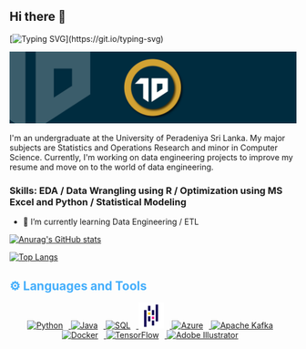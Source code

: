 ## Hi there 👋

[![Typing SVG](https://readme-typing-svg.demolab.com/?lines=I'm+Pasindu.;Welcome+to+my+github+portofolio;)](https://git.io/typing-svg)

![](https://github.com/PasinduJayasinghe/PasinduJayasinghe/blob/main/Untitled-1.png)

I'm an undergraduate at the University of Peradeniya Sri Lanka. My major subjects are Statistics and Operations Research and minor in Computer Science. Currently, I'm working on data engineering projects to improve my resume and move on to the world of data engineering.

### Skills: EDA / Data Wrangling using R / Optimization using MS Excel and Python / Statistical Modeling

- 🌱 I’m currently learning Data Engineering / ETL 


[![Anurag's GitHub stats](https://github-readme-stats.vercel.app/api?username=PasinduJayasinghe&show_icons=true&theme=radical)](https://github.com/anuraghazra/github-readme-stats)

[![Top Langs](https://github-readme-stats.vercel.app/api/top-langs/?username=PasinduJayasinghe)](https://github.com/anuraghazra/github-readme-stats)

<p align="left">
</p>


<h2 style="color: #44AEFB">⚙️ Languages and Tools</h2>  
<!-- Icons Resources -->
<!-- https://devicon.dev/ -->
<!-- https://cdn.jsdelivr.net/npm/simple-icons@v3/icons/ -->

<div align="center">
  <a href="https://www.python.org" target="_blank" rel="noreferrer">
      <img  alt="Python" height="50px" style="padding-right:10px;" src="https://cdn.jsdelivr.net/gh/devicons/devicon/icons/python/python-original.svg" />
         
  </a>

<a href="https://www.java.com/en/" target="_blank" rel="noreferrer">
      <img  alt="Java" height="50px" style="padding-right:10px;" src="https://cdn.jsdelivr.net/gh/devicons/devicon/icons/java/java-original.svg" />
              
  </a>

  <a href="https://www.mysql.com" target="_blank" rel="noreferrer">
      <img  alt="SQL" height="50px" style="padding-right:10px;" src="https://cdn.jsdelivr.net/gh/devicons/devicon/icons/mysql/mysql-original.svg" />
              
  </a>

<a href="https://www.python.org" target="_blank" rel="noreferrer">
      <img  alt="Pandas" height="45px" style="padding-right:10px;" src="https://raw.githubusercontent.com/devicons/devicon/2ae2a900d2f041da66e950e4d48052658d850630/icons/pandas/pandas-original.svg"/>
</a>

<a href="https://azure.microsoft.com/en-us" target="_blank" rel="noreferrer">
      <img  alt="Azure" height="50px" style="padding-right:10px;" src="https://cdn.jsdelivr.net/gh/devicons/devicon/icons/azure/azure-original.svg" />
              
  </a>

<a href="https://kafka.apache.org" target="_blank" rel="noreferrer">
      <img  alt="Apache Kafka" height="50px" style="padding-right:10px;" src="https://cdn.jsdelivr.net/gh/devicons/devicon/icons/apachekafka/apachekafka-original.svg" />
              
  </a>
  <a href="https://www.docker.com/" target="_blank" rel="noreferrer">
      <img  alt="Docker" height="50px" style="padding-right:10px;" src="https://cdn.jsdelivr.net/gh/devicons/devicon/icons/docker/docker-plain-wordmark.svg"/>
  </a>
<a href="https://www.tensorflow.org" target="_blank" rel="noreferrer">
      <img  alt="TensorFlow" height="50px" style="padding-right:10px;" src="https://www.vectorlogo.zone/logos/tensorflow/tensorflow-icon.svg"  width="40" height="40""/>
</a>

<a href="https://www.adobe.com/products/illustrator.html" target="_blank" rel="noreferrer">
      <img  alt="Adobe Illustrator" height="45px" style="padding-right:10px;" src="https://www.vectorlogo.zone/logos/adobe_illustrator/adobe_illustrator-icon.svg"  width="40" height="40""/>
</a>






